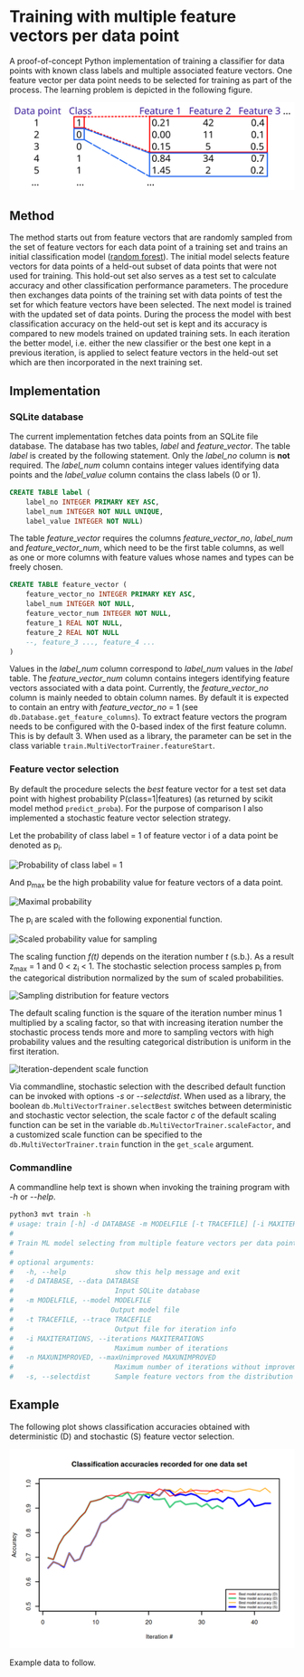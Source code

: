 # Training with multiple feature vectors per data point

A proof-of-concept Python implementation of training a classifier for data points with known
class labels and multiple associated feature vectors. One feature vector per data point needs to be selected for
training as part of the process. The learning problem is depicted in the following figure.

![Problem illustration](docs/mvt_problem.png "Data points with known class labels and multiple associated feature vectors")

## Method

The method starts out from feature vectors that are randomly sampled from the set of feature vectors for each data point
of a training set and trains an initial classification model ([random forest](https://en.wikipedia.org/wiki/Random_forest)). 
The initial model selects feature vectors for data points of a held-out subset of data points that were not used for training. 
This hold-out set also serves as a test set to calculate accuracy and other classification performance parameters.
The procedure then exchanges data points of the training set with data points of test the set for which feature vectors have been selected.
The next model is trained with the updated set of data points.
During the process the model with best classification accuracy on the held-out set is kept and its accuracy is compared to new models trained
on updated training sets. In each iteration the better model, i.e. either the new classifier or the best one kept in a previous iteration,
is applied to select feature vectors in the held-out set which are then incorporated in the next training set.

## Implementation

### SQLite database

The current implementation fetches data points from an SQLite file database. The database has two tables, _label_ and _feature_vector_.
The table _label_ is created by the following statement. Only the _label_no_ column is **not** required. The _label_num_ column contains
integer values identifying data points and the _label_value_ column contains the class labels (0 or 1).

```SQL
CREATE TABLE label (
    label_no INTEGER PRIMARY KEY ASC,
    label_num INTEGER NOT NULL UNIQUE,
    label_value INTEGER NOT NULL)
```

The table _feature_vector_ requires the columns _feature_vector_no_, _label_num_ and _feature_vector_num_, which need to
be the first table columns, as well as one or more columns with feature values whose names and types can be freely chosen.

```SQL
CREATE TABLE feature_vector (
    feature_vector_no INTEGER PRIMARY KEY ASC,
    label_num INTEGER NOT NULL,
    feature_vector_num INTEGER NOT NULL,
    feature_1 REAL NOT NULL,
    feature_2 REAL NOT NULL
    --, feature_3 ..., feature_4 ...
)
```

Values in the _label_num_ column correspond to _label_num_ values in the _label_ table. The _feature_vector_num_ column
contains integers identifying feature vectors associated with a data point.
Currently, the _feature_vector_no_ column is mainly needed to obtain column names. By default it is expected to contain
an entry with _feature_vector_no_ = 1 (see `db.Database.get_feature_columns`).
To extract feature vectors the program needs to be configured with the 0-based index of the first feature column.
This is by default 3. When used as a library, the parameter can be set in the class variable `train.MultiVectorTrainer.featureStart`.

### Feature vector selection

By default the procedure selects the _best_ feature vector for a test set data point with highest probability P(class=1|features) 
(as returned by scikit model method `predict_proba`). For the purpose of comparison I also implemented a stochastic feature vector
selection strategy.

Let the probability of class label = 1 of feature vector i of a data point be denoted as p<sub>i</sub>.

<!--
\begin{equation}
p_i = P(label=1|x_i),\;i = 1 ... N
\end{equation}
-->

<img src="https://latex.codecogs.com/png.latex?\Large&space;p_i = P(label=1|x_i),\;i = 1 ... N" title="Probability of class label = 1" />

And p<sub>max</sub> be the high probability value for feature vectors of a data point.

<!--
\begin{equation}
p_{max} = argmax(p_i),\;i = 1 ... N
\end{equation}
-->

<img src="https://latex.codecogs.com/png.latex?\Large&space;p_{max} = argmax(p_i),\;i = 1 ... N" title="Maximal probability" />

The p<sub>i</sub> are scaled with the following exponential function.

<!--
\begin{equation}
z_i = e^{\left( p_i - p_{max} \right) \cdot f(t)}
\end{equation}
-->

<img src="https://latex.codecogs.com/png.latex?\Large&space;z_i = e^{\left( p_i - p_{max} \right) \cdot f(t)}" title="Scaled probability value for sampling" />

The scaling function _f(t)_ depends on the iteration number _t_ (s.b.). As a result z<sub>max</sub> &#61; 1 and 0 &lt; z<sub>i</sub> &lt; 1.
The stochastic selection process samples p<sub>i</sub> from the categorical distribution normalized by the sum of scaled 
probabilities.

<!--
\begin{equation}
P(z_i) = \frac{z_i}{\sum_{k}z_k},\;i, k = 1...N
\end{equation}
-->

<img src="https://latex.codecogs.com/png.latex?\Large&space;z_i = e^{\left( p_i - p_{max} \right) \cdot f(t)}" title="Sampling distribution for feature vectors" />

The default scaling function is the square of the iteration number minus 1 multiplied by a scaling factor, so that
with increasing iteration number the stochastic process tends more and more to sampling vectors with high probability
values and the resulting categorical distribution is uniform in the first iteration.

<!--
\begin{equation}
f(t) = c \cdot \left(t - 1\right)^2,\;t \in \mathbb{N}^+
\end{equation}
-->

<img src="https://latex.codecogs.com/png.latex?\Large&space;f(t) = c \cdot \left(t - 1\right)^2,\;t \in \mathbb{N}^+" title="Iteration-dependent scale function" />

Via commandline, stochastic selection with the described default function can be invoked with options _-s_ or _--selectdist_.
When used as a library, the boolean `db.MultiVectorTrainer.selectBest` switches between deterministic and stochastic
vector selection, the scale factor _c_ of the default scaling function can be set in the variable `db.MultiVectorTrainer.scaleFactor`,
and a customized scale function can be specified to the `db.MultiVectorTrainer.train` function in the `get_scale` argument.

### Commandline

A commandline help text is shown when invoking the training program with _-h_ or _--help_.

```bash
python3 mvt train -h
# usage: train [-h] -d DATABASE -m MODELFILE [-t TRACEFILE] [-i MAXITERATIONS] [-n MAXUNIMPROVED] [-s]
#
# Train ML model selecting from multiple feature vectors per data point
# 
# optional arguments:
#   -h, --help            show this help message and exit
#   -d DATABASE, --data DATABASE
#                         Input SQLite database
#   -m MODELFILE, --model MODELFILE
#                        Output model file
#   -t TRACEFILE, --trace TRACEFILE
#                         Output file for iteration info
#   -i MAXITERATIONS, --iterations MAXITERATIONS
#                         Maximum number of iterations
#   -n MAXUNIMPROVED, --maxUnimproved MAXUNIMPROVED
#                         Maximum number of iterations without improvement
#   -s, --selectdist      Sample feature vectors from the distribution of vector probabilities for positioning
```

## Example

The following plot shows classification accuracies obtained with deterministic (D) and stochastic (S) feature vector selection.

![Example results](docs/training_accuracy.png "Classification accuracies of best and newly trained models at iterations")

Example data to follow.
